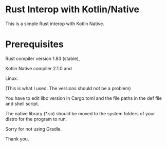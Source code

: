 # Rust Interop with Kotlin/Native

This is a simple Rust interop with Kotlin Native.

# Prerequisites
Rust compiler version 1.83 (stable),
 
Kotlin Native compiler 2.1.0 and

Linux. 

(This is what I used. The versions should not be a problem)

You have to edit libc version in Cargo.toml and the file paths in the def file
and shell script.

The native library (*.so) should be moved to the system folders of your distro for the program to run.

Sorry for not using Gradle.

Thank you.
